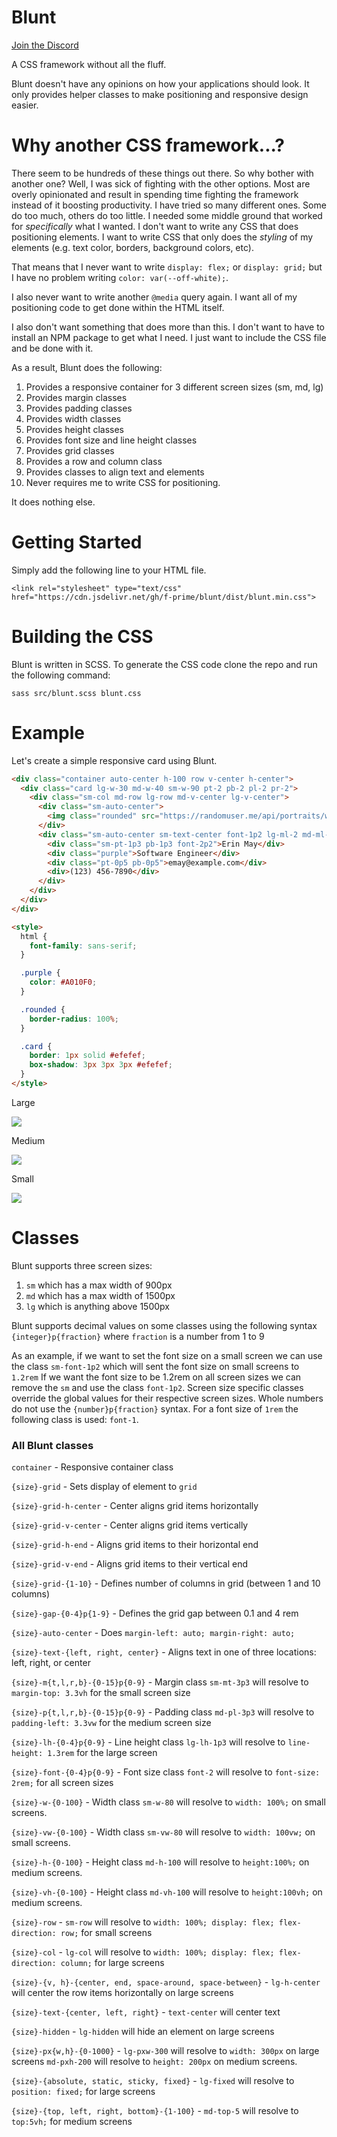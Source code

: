 # Blunt

[Join the Discord](https://discord.gg/EZJEwsP)

A CSS framework without all the fluff. 

Blunt doesn't have any opinions on how your applications should look. It only provides helper classes to make positioning and responsive design easier.

# Why another CSS framework...?

There seem to be hundreds of these things out there. So why bother with another one? 
Well, I was sick of fighting with the other options. Most are overly opinionated and result in spending time
fighting the framework instead of it boosting productivity. I have tried so many different ones. Some do too
much, others do too little. I needed some middle ground that worked for _specifically_ what I wanted. I don't want to write any CSS
that does positioning elements. I want to write CSS that only does the _styling_ of my elements (e.g. text color, borders, background colors, etc).

That means that I never want to write `display: flex;` or `display: grid;` but I have no problem writing `color: var(--off-white);`.

I also never want to write another `@media` query again. I want all of my positioning code to get done within the HTML itself.

I also don't want something that does more than this. I don't want to have to install an NPM package to get what I need.
I just want to include the CSS file and be done with it.

As a result, Blunt does the following:

1. Provides a responsive container for 3 different screen sizes (sm, md, lg)
2. Provides margin classes 
3. Provides padding classes
4. Provides width classes 
5. Provides height classes 
6. Provides font size and line height classes
7. Provides grid classes
8. Provides a row and column class 
9. Provides classes to align text and elements
10. Never requires me to write CSS for positioning.

It does nothing else.

# Getting Started

Simply add the following line to your HTML file.

```
<link rel="stylesheet" type="text/css" href="https://cdn.jsdelivr.net/gh/f-prime/blunt/dist/blunt.min.css">
```

# Building the CSS

Blunt is written in SCSS. To generate the CSS code clone the repo and run the following command:

`sass src/blunt.scss blunt.css`

# Example

Let's create a simple responsive card using Blunt.

```html
<div class="container auto-center h-100 row v-center h-center">
  <div class="card lg-w-30 md-w-40 sm-w-90 pt-2 pb-2 pl-2 pr-2">
    <div class="sm-col md-row lg-row md-v-center lg-v-center">
      <div class="sm-auto-center">
        <img class="rounded" src="https://randomuser.me/api/portraits/women/12.jpg">
      </div>
      <div class="sm-auto-center sm-text-center font-1p2 lg-ml-2 md-ml-2">
        <div class="sm-pt-1p3 pb-1p3 font-2p2">Erin May</div>
        <div class="purple">Software Engineer</div>
        <div class="pt-0p5 pb-0p5">emay@example.com</div>
        <div>(123) 456-7890</div>
      </div>
    </div>
  </div>
</div>  

<style>
  html {
    font-family: sans-serif;
  }

  .purple {
    color: #A010F0;
  }

  .rounded { 
    border-radius: 100%;
  }

  .card {
    border: 1px solid #efefef;
    box-shadow: 3px 3px 3px #efefef;
  }
</style>
```

Large

![](examples/imgs/large.png)

Medium

![](examples/imgs/medium.png)

Small

![](examples/imgs/small.png)

# Classes

Blunt supports three screen sizes:

1. `sm` which has a max width of 900px
2. `md` which has a max width of 1500px
3. `lg` which is anything above 1500px

Blunt supports decimal values on some classes using the following syntax `{integer}p{fraction}` where `fraction` is a number from 1 to 9

As an example, if we want to set the font size on a small screen we can use the class `sm-font-1p2` which will sent the font size on small screens to `1.2rem`
If we want the font size to be 1.2rem on all screen sizes we can remove the `sm` and use the class `font-1p2`. Screen size specific classes override the global values for their respective screen sizes.
Whole numbers do not use the `{number}p{fraction}` syntax. For a font size of `1rem` the following class is used: `font-1`.

### All Blunt classes

`container` - Responsive container class

`{size}-grid` - Sets display of element to `grid`

`{size}-grid-h-center` - Center aligns grid items horizontally 

`{size}-grid-v-center` - Center aligns grid items vertically

`{size}-grid-h-end` - Aligns grid items to their horizontal end

`{size}-grid-v-end` - Aligns grid items to their vertical end

`{size}-grid-{1-10}` - Defines number of columns in grid (between 1 and 10 columns)

`{size}-gap-{0-4}p{1-9}` - Defines the grid gap between 0.1 and 4 rem

`{size}-auto-center` - Does `margin-left: auto; margin-right: auto;`

`{size}-text-{left, right, center}` - Aligns text in one of three locations: left, right, or center

`{size}-m{t,l,r,b}-{0-15}p{0-9}` - Margin class `sm-mt-3p3` will resolve to  `margin-top: 3.3vh` for the small screen size

`{size}-p{t,l,r,b}-{0-15}p{0-9}` - Padding class `md-pl-3p3` will resolve to  `padding-left: 3.3vw` for the medium screen size

`{size}-lh-{0-4}p{0-9}` - Line height class `lg-lh-1p3` will resolve to `line-height: 1.3rem` for the large screen 

`{size}-font-{0-4}p{0-9}` - Font size class `font-2` will resolve to `font-size: 2rem;` for all screen sizes

`{size}-w-{0-100}` - Width class `sm-w-80` will resolve to `width: 100%;` on small screens.

`{size}-vw-{0-100}` - Width class `sm-vw-80` will resolve to `width: 100vw;` on small screens.

`{size}-h-{0-100}` - Height class `md-h-100` will resolve to `height:100%;` on medium screens.

`{size}-vh-{0-100}` - Height class `md-vh-100` will resolve to `height:100vh;` on medium screens.

`{size}-row` - `sm-row` will resolve to `width: 100%; display: flex; flex-direction: row;` for small screens

`{size}-col` - `lg-col` will resolve to `width: 100%; display: flex; flex-direction: column;` for large screens

`{size}-{v, h}-{center, end, space-around, space-between}` - `lg-h-center` will center the row items horizontally on large screens 

`{size}-text-{center, left, right}` - `text-center` will center text

`{size}-hidden` - `lg-hidden` will hide an element on large screens

`{size}-px{w,h}-{0-1000}` - `lg-pxw-300` will resolve to `width: 300px` on large screens `md-pxh-200` will resolve to `height: 200px` on medium screens.

`{size}-{absolute, static, sticky, fixed}` - `lg-fixed` will resolve to `position: fixed;` for large screens 

`{size}-{top, left, right, bottom}-{1-100}` - `md-top-5` will resolve to `top:5vh;` for medium screens 
